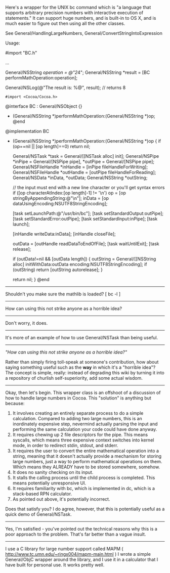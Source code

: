 

Here's a wrapper for the UNIX bc command which is "a language that supports arbitrary precision numbers with interactive execution of statements." It can support huge numbers, and is built-in to OS X, and is much easier to figure out then using all the other classes.

See General/HandlingLargeNumbers, General/ConvertStringIntoExpression

Usage:
    
#import "BC.h"

...

General/NSString *operation = @"2*4";
General/NSString *result = [BC performMathOperation:operation];

General/NSLog(@"The result is: %@", result); // returns 8


    #import <Cocoa/Cocoa.h>

@interface BC : General/NSObject {}
+ (General/NSString *)performMathOperation:(General/NSString *)op;
@end

@implementation BC
+ (General/NSString *)performMathOperation:(General/NSString *)op
{
	if (op==nil || [op length]==0)
		return nil;
	
	General/NSTask *task = General/[[NSTask alloc] init];
	General/NSPipe *inPipe = General/[NSPipe pipe], *outPipe = General/[NSPipe pipe];
	General/NSFileHandle *inHandle = [inPipe fileHandleForWriting];
	General/NSFileHandle *outHandle = [outPipe fileHandleForReading];
	General/NSData *inData, *outData;
	General/NSString *outString;
	
	// the input must end with a new line character or you'll get syntax errors
	if ([op characterAtIndex:[op length]-1] != '\n')
		op = [op stringByAppendingString:@"\n"];
	inData = [op dataUsingEncoding:NSUTF8StringEncoding];
	
	[task setLaunchPath:@"/usr/bin/bc"];
	[task setStandardOutput:outPipe];
	[task setStandardError:outPipe];
	[task setStandardInput:inPipe];
	[task launch];
	
	[inHandle writeData:inData];
	[inHandle closeFile];
	
	outData = [outHandle readDataToEndOfFile];
	[task waitUntilExit];
	[task release];
	
	if (outData!=nil && [outData length])
	{
		outString = General/[[NSString alloc] initWithData:outData
			encoding:NSUTF8StringEncoding];
		if (outString)
			return [outString autorelease];
	}
	
	return nil;
}
@end

----

Shouldn't you make sure the mathlib is loaded? [ bc -l ]

----

How can using this not strike anyone as a horrible idea?

----
Don't worry, it does.

----
It's more of an example of how to use General/NSTask than being useful.

----

*"How can using this not strike anyone as a horrible idea?"*

Rather than simply firing toll-speak at someone's contribution, how about saying something useful such as the **way** in which it's a "horrible idea"? The concept is simple, really: instead of degrading this wiki by turning it into a repository of churlish self-superiority, add some actual wisdom.

----
Okay, then let's begin.  This wrapper class is an offshoot of a discussion of how to handle large numbers in Cocoa.  This "solution" is anything but because:
1) It involves creating an entirely separate process to do a simple calculation.  Compared to adding two large numbers, this is an inordinately expensive step, nevermind actually parsing the input and performing the same calculation your code could have done anyway.
2) It requires chewing up 2 file descriptors for the pipe.  This means syscalls, which means three expensive context switches into kernel mode, in order to redirect stdin, stdout, and stderr.
3) It requires the user to convert the entire mathematical operation into a string, meaning that it doesn't actually provide a mechanism for storing large numbers, just a way to perform mathematical operations on them.  Which means they ALREADY have to be stored somewhere, somehow.
4) It does no sanity checking on its input.
5) It stalls the calling process until the child process is completed.  This means potentially unresponsive UI.
6) It requires familiarity with bc, which is implemented in dc, which is a stack-based RPN calculator.
7) As pointed out above, it's potentially incorrect.

Does that satisfy you?  I do agree, however, that this is potentially useful as a quick demo of General/NSTask.

----

Yes, I'm satisfied - you've pointed out the technical reasons why this is a poor approach to the problem. That's far better than a vague insult.

----
I use a C library for large number support called MAPM ( http://www.tc.umn.edu/~ringx004/mapm-main.html )
I wrote a simple General/ObjC wrapper around the library, and I use it in a calculator that I have built for personal use.  It works pretty well.